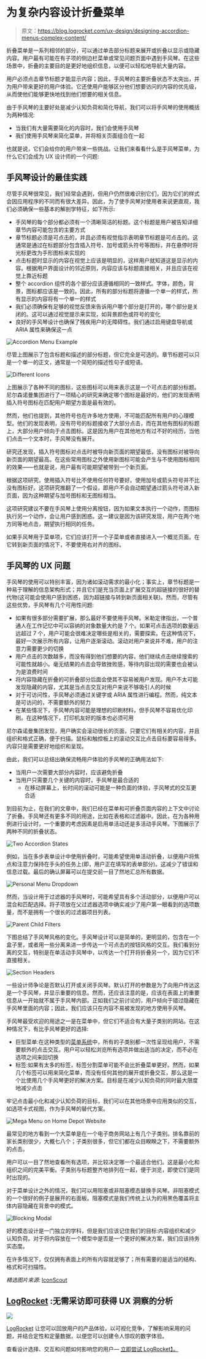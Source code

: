 # 为复杂内容设计折叠菜单

> 原文：<https://blog.logrocket.com/ux-design/designing-accordion-menus-complex-content/>

折叠菜单是一系列相邻的部分，可以通过单击部分标题来展开或折叠以显示或隐藏内容。用户最有可能在有子项的侧边栏菜单或常见问题页面中遇到手风琴。在这些场景中，折叠的主要目的是更好地组织信息，以便可以轻松地导航大量内容。

用户必须点击章节标题才能显示内容；因此，手风琴的主要折叠状态不太突出，并为用户带来更好的用户体验。它还使用户能够区分他们想要访问的内容的优先级，从而使他们能够更快地找到他们想要的相关信息。

由于手风琴的主要好处是减少认知负荷和简化导航，我们可以将手风琴的使用概括为两种情况:

*   当我们有大量需要简化的内容时，我们会使用手风琴
*   我们使用手风琴来简化菜单，并将相关页面组合在一起

也就是说，它们会给你的用户带来一些挑战。让我们来看看什么是手风琴菜单，为什么它们会成为 UX 设计师的一个问题:

## 手风琴设计的最佳实践

尽管手风琴很常见，我们经常会遇到，但用户仍然很难识别它们，因为它们的样式会因应用程序的不同而有很大差异。因此，为了使手风琴对使用者来说更直观，我们必须确保一些基本的解剖学特征，如下所示:

*   手风琴的每个部分都必须有一个清晰简洁的标题。这个标题是用户被告知详细章节内容可能包含的主要方式
*   章节标题必须是可点击的，并且必须有视觉指示表明章节标题是可点击的。这通常是通过在标题部分包含插入符号、加号或箭头符号等图标，并在悬停时将光标更改为手形图标来实现的
*   点击标题时显示的内容在视觉上应该是明显的，这样用户就知道这是显示的内容。根据用户界面设计的邻近原则，内容应该与标题直接相关，并且应该在视觉上靠近标题
*   整个 accordion 组件的各个部分应该遵循相同的一致样式。字体，颜色，背景，图标都应该是一致的。因此，所有的部分标题将遵循一个单一的样式，所有显示的内容将有一个单一的样式
*   我们必须确保有足够的视觉反馈来告诉用户哪个部分是打开的，哪个部分是关闭的。这可以通过视觉提示来实现，如背景颜色或符号的变化
*   良好的手风琴设计也确保了残疾用户的无障碍性。我们通过启用键盘导航或 ARIA 属性来确保这一点

![Accordion Menu Example](img/d50b871ba902e4dff92cf75659945eac.png)

尽管上图展示了包含标题和描述的部分标题，但它完全是可选的。章节标题可以只是一个单一的正文，通常是一个简短的描述性句子或短语。

![Different Icons](img/395197bdf90b73fc39b64a41867bdaaa.png)

上图展示了各种不同的图标，这些图标可以用来表示这是一个可点击的部分标题。尼尔森诺曼集团进行了一项精心的研究来确定哪个图标是最好的，他们的发现表明插入符号图标在匹配用户期望方面是最有效的。

然而，他们也提到，其他符号也在许多地方使用，不可能匹配所有用户的心理模型。他们的发现表明，没有符号的标题接收了大部分点击，而在其他有图标的标题上，大部分用户倾向于点击图标。这是因为用户在其他地方有过不好的经历，当他们点击一个文本时，手风琴没有展开。

研究还发现，插入符号图标对点击时被导向新页面的期望最低，没有图标对被导向新页面的期望最高。在这些常用图标之外使用新图标可能会产生与不使用图标相同的效果——也就是说，用户最有可能期望被带到一个新页面。

根据这项研究，使用插入符号比不使用任何符号要好。使用加号或箭头符号并不比没有图标好。这项研究推翻了一个假设，即用户不会自动期望通过箭头符号进入新页面，因为这种期望与加号图标和无图标相当。

这项研究建议不要在手风琴上使用分离按钮，因为如果文本执行一个动作，而图标执行另一个动作，会让用户感到困惑。这一建议是因为该研究发现，用户在两个地方同等地点击，期望执行相同的任务。

如果手风琴用于菜单项，它们应该打开一个子菜单或者直接进入一个概览页面。在它转到新页面的情况下，不要使用右对齐的图标。

## 手风琴的 UX 问题

手风琴的使用可以特别丰富，因为诸如滚动需求的最小化；事实上，章节标题是一种易于理解的信息架构形式；并且它们是充当页面上扩展交互的超链接的很好的替代物(这可能会使用户感到困惑，因为超链接与转到新页面相关联)。然而，尽管有这些优势，手风琴有几个可用性问题:

*   如果有很多部分需要扩展，那么最好不要使用手风琴。米勒定律指出，一个普通人在工作记忆中可以容纳的对象数量大约是 7 个。如果可点击选项的数量远远超过 7 个，用户可能会很难决定哪些是相关的，需要探索。在这种情况下，最好一次展示所有内容，让用户逐渐滚动。滚动对用户来说并不难，用户的注意力需要更少的切换
*   用户点击的次数越多，而没有得到他们想要的内容，他们继续点击继续搜索的可能性就越小。毫无结果的点击会导致挫败感，等待内容出现的需要也会被认为是浪费时间
*   将内容隐藏在折叠的可折叠部分后面会使其不容易被用户发现。用户不太可能发现隐藏的内容，尤其是当点击交互对用户来说不够吸引人的时候
*   对于可访问性，手风琴必须通过关键字或 ARIA 属性进行编程。然而，纯文本是可访问的，不需要额外的努力
*   在某些情况下，手风琴内容可能是理想的印刷材料，但手风琴不容易优化印刷。在这种情况下，打印机友好的版本也必须可用

尼尔森诺曼集团发现，用户确实会滚动很长的页面，只要它们有相关的内容，并且组织和格式正确，便于扫描。鼠标和触控板上的滚动交互比点击目标要容易得多。内容只是需要更好地组织和呈现。

由此，我们可以总结出确保流畅用户体验的手风琴的正确用法如下:

*   当用户一次需要大部分内容时，应该避免折叠
*   当用户只需要几个关键的内容时，手风琴是最合适的
    *   在移动屏幕上，长时间的滚动可能是一种负面的体验，手风琴式的交互更合适

到目前为止，在我们的文章中，我们已经在菜单和可折叠页面内容的上下文中讨论了折叠。手风琴还有更多不同的用途，比如在表格和过滤器中。因此，在为各种用例进行设计时，一个重要的考虑因素是启用单活动还是多活动手风琴。下图展示了两种不同的折叠状态。

![Two Accordion States](img/bd1ae4f2a38fc5d5be9749f2e1994777.png)

例如，当在多步表单设计中使用折叠时，可能希望使用单活动折叠，以便用户将焦点和注意力保持在手头的任务上(即，用户正在填写的表单部分)。这减少了错误和信息过载。最后的确认屏幕可以在提交前一目了然地汇总所有数据。

![Personal Menu Dropdown](img/a08d43b2cb3067b11427848e493c413d.png)

然而，当设计用于过滤器的手风琴时，可能希望具有多个活动部分，以便用户可以混合和匹配选择。将子项放在父过滤器选项中确实减少了用户第一眼看到的选项数量，而不是拥有一个很长的过滤器项目列表。

![Parent Child Filters](img/20bd1f12728f827654d2cb9f3ee08ecd.png)

下图总结了手风琴风格的变化。手风琴设计可以是简单的，更明显的，包含在一个盒子里，或者用一些分离来进一步传达一个可点击的按钮风格的交互。我们看到分离的交互，特别是在单活动手风琴中，以传达一个打开将折叠另一个，因为它们不直接相关。

![Section Headers](img/75e9e41c5287ed172ea6441717e4a61d.png)

一些设计师争论是否默认打开或关闭手风琴。默认打开的参数是为了向用户传达这是一个手风琴，并显示重要的信息。然而，还应该注意的是，应该在表面上的重要信息从一开始就不属于手风琴内部。正如我们之前讨论的，用户倾向于错过隐藏在手风琴里面的内容；因此，我们应该只在内容不易被发现的地方使用手风琴。

手风琴最受欢迎的用途之一是在菜单中，但它们不适合有大量子类别的网站。在这种情况下，有比手风琴更好的选择:

*   巨型菜单:在这种类型的[菜单系统](https://blog.logrocket.com/ux-design/making-clear-navigation-menus-better-ux/)中，所有的子类别都一次性呈现给用户，不需要额外的点击交互。用户可以轻松浏览所有选项并做出适当的决定，而不必在选项之间来回切换
*   标签:如果有太多的标签，标签分割菜单可能不会比折叠菜单更好。然而，如果几个标签可以用来简化菜单，而没有任何其他的展开或折叠交互，那么这是一个比使用几个手风琴更好的解决方案。目标是在减少认知负荷的同时最大限度地减少点击

牢记点击最小化和减少认知负荷的目标，我们可以在其他场景中应用类似的交互，如选项卡式视图，作为手风琴的替代方案。

![Mega Menu on Home Depot Website](img/d562559e6898a4371704cb3381badd4b.png)

最常见的地方看到一个大菜单是在一个电子商务网站上有几个子类别。排名靠前的家长类别很少，大概七八个；子类别很多，但它们都在众目睽睽之下，不需要额外的点击。

用户可以一目了然地查看所有选项，并比较决定哪一个最适合他们。这是最小化和组织之间的完美平衡。子类别与标题整齐地排列在一起，便于浏览，即使它们是同时出现的。

对于菜单设计之外的情况，我们可以用阻塞或非阻塞模态替换手风琴。非阻塞模式的一个很好的例子是展开的右面板。阻塞模式是我们传统上认为的用黑色覆盖将主体内容隐藏在背景中的模式。

![Blocking Modal](img/e88963b602b445e64bc2eec2d7bbbe48.png)

好的模态设计是一门独立的学科，但是我们应该记住我们的目标:内容组织和减少认知负荷。对于将内容放在一个模型中是否是一个更好的解决方案，我们应该持务实态度。

在许多情况下，仅仅拥有表面上的所有内容就足够了；所有需要的是适当的结构、格式和可扫描性。

*精选图片来源:* [IconScout](https://iconscout.com/icon/search-bar-1911921)

## [LogRocket](https://lp.logrocket.com/blg/signup) :无需采访即可获得 UX 洞察的分析

[![](img/1af2ef21ae5da387d71d92a7a09c08e8.png)](https://lp.logrocket.com/blg/signup)

[LogRocket](https://lp.logrocket.com/blg/signup) 让您可以回放用户的产品体验，以可视化竞争，了解影响采用的问题，并结合定性和定量数据，以便您可以创建令人惊叹的数字体验。

查看设计选择、交互和问题如何影响您的用户— [立即尝试 LogRocket】。](hhttps://lp.logrocket.com/blg/signup)